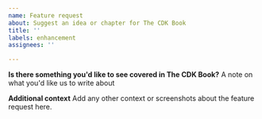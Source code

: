 ```yaml
---
name: Feature request
about: Suggest an idea or chapter for The CDK Book
title: ''
labels: enhancement
assignees: ''

---
```


**Is there something you'd like to see covered in The CDK Book?**
A note on what you'd like us to write about

**Additional context**
Add any other context or screenshots about the feature request here.
